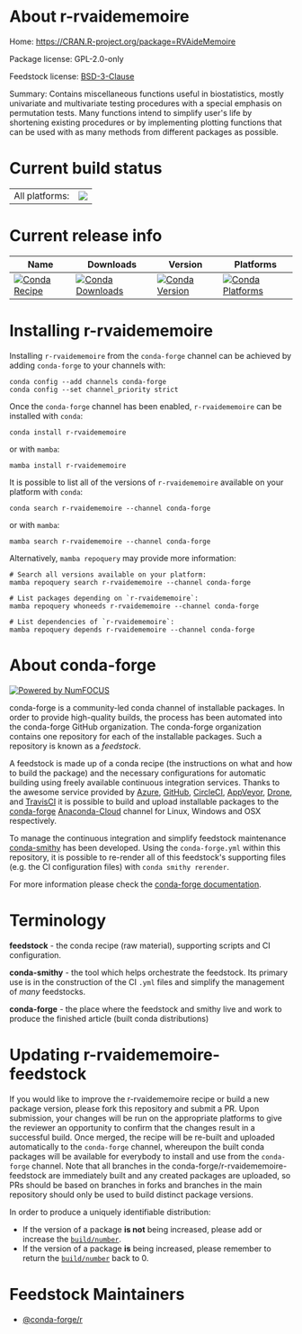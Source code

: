 About r-rvaidememoire
=====================

Home: https://CRAN.R-project.org/package=RVAideMemoire

Package license: GPL-2.0-only

Feedstock license: [BSD-3-Clause](https://github.com/conda-forge/r-rvaidememoire-feedstock/blob/main/LICENSE.txt)

Summary: Contains miscellaneous functions useful in biostatistics, mostly univariate and multivariate testing procedures with a special emphasis on permutation tests. Many functions intend to simplify user's life by shortening existing procedures or by implementing plotting functions that can be used with as many methods from different packages as possible.

Current build status
====================


<table><tr><td>All platforms:</td>
    <td>
      <a href="https://dev.azure.com/conda-forge/feedstock-builds/_build/latest?definitionId=5777&branchName=main">
        <img src="https://dev.azure.com/conda-forge/feedstock-builds/_apis/build/status/r-rvaidememoire-feedstock?branchName=main">
      </a>
    </td>
  </tr>
</table>

Current release info
====================

| Name | Downloads | Version | Platforms |
| --- | --- | --- | --- |
| [![Conda Recipe](https://img.shields.io/badge/recipe-r--rvaidememoire-green.svg)](https://anaconda.org/conda-forge/r-rvaidememoire) | [![Conda Downloads](https://img.shields.io/conda/dn/conda-forge/r-rvaidememoire.svg)](https://anaconda.org/conda-forge/r-rvaidememoire) | [![Conda Version](https://img.shields.io/conda/vn/conda-forge/r-rvaidememoire.svg)](https://anaconda.org/conda-forge/r-rvaidememoire) | [![Conda Platforms](https://img.shields.io/conda/pn/conda-forge/r-rvaidememoire.svg)](https://anaconda.org/conda-forge/r-rvaidememoire) |

Installing r-rvaidememoire
==========================

Installing `r-rvaidememoire` from the `conda-forge` channel can be achieved by adding `conda-forge` to your channels with:

```
conda config --add channels conda-forge
conda config --set channel_priority strict
```

Once the `conda-forge` channel has been enabled, `r-rvaidememoire` can be installed with `conda`:

```
conda install r-rvaidememoire
```

or with `mamba`:

```
mamba install r-rvaidememoire
```

It is possible to list all of the versions of `r-rvaidememoire` available on your platform with `conda`:

```
conda search r-rvaidememoire --channel conda-forge
```

or with `mamba`:

```
mamba search r-rvaidememoire --channel conda-forge
```

Alternatively, `mamba repoquery` may provide more information:

```
# Search all versions available on your platform:
mamba repoquery search r-rvaidememoire --channel conda-forge

# List packages depending on `r-rvaidememoire`:
mamba repoquery whoneeds r-rvaidememoire --channel conda-forge

# List dependencies of `r-rvaidememoire`:
mamba repoquery depends r-rvaidememoire --channel conda-forge
```


About conda-forge
=================

[![Powered by
NumFOCUS](https://img.shields.io/badge/powered%20by-NumFOCUS-orange.svg?style=flat&colorA=E1523D&colorB=007D8A)](https://numfocus.org)

conda-forge is a community-led conda channel of installable packages.
In order to provide high-quality builds, the process has been automated into the
conda-forge GitHub organization. The conda-forge organization contains one repository
for each of the installable packages. Such a repository is known as a *feedstock*.

A feedstock is made up of a conda recipe (the instructions on what and how to build
the package) and the necessary configurations for automatic building using freely
available continuous integration services. Thanks to the awesome service provided by
[Azure](https://azure.microsoft.com/en-us/services/devops/), [GitHub](https://github.com/),
[CircleCI](https://circleci.com/), [AppVeyor](https://www.appveyor.com/),
[Drone](https://cloud.drone.io/welcome), and [TravisCI](https://travis-ci.com/)
it is possible to build and upload installable packages to the
[conda-forge](https://anaconda.org/conda-forge) [Anaconda-Cloud](https://anaconda.org/)
channel for Linux, Windows and OSX respectively.

To manage the continuous integration and simplify feedstock maintenance
[conda-smithy](https://github.com/conda-forge/conda-smithy) has been developed.
Using the ``conda-forge.yml`` within this repository, it is possible to re-render all of
this feedstock's supporting files (e.g. the CI configuration files) with ``conda smithy rerender``.

For more information please check the [conda-forge documentation](https://conda-forge.org/docs/).

Terminology
===========

**feedstock** - the conda recipe (raw material), supporting scripts and CI configuration.

**conda-smithy** - the tool which helps orchestrate the feedstock.
                   Its primary use is in the construction of the CI ``.yml`` files
                   and simplify the management of *many* feedstocks.

**conda-forge** - the place where the feedstock and smithy live and work to
                  produce the finished article (built conda distributions)


Updating r-rvaidememoire-feedstock
==================================

If you would like to improve the r-rvaidememoire recipe or build a new
package version, please fork this repository and submit a PR. Upon submission,
your changes will be run on the appropriate platforms to give the reviewer an
opportunity to confirm that the changes result in a successful build. Once
merged, the recipe will be re-built and uploaded automatically to the
`conda-forge` channel, whereupon the built conda packages will be available for
everybody to install and use from the `conda-forge` channel.
Note that all branches in the conda-forge/r-rvaidememoire-feedstock are
immediately built and any created packages are uploaded, so PRs should be based
on branches in forks and branches in the main repository should only be used to
build distinct package versions.

In order to produce a uniquely identifiable distribution:
 * If the version of a package **is not** being increased, please add or increase
   the [``build/number``](https://docs.conda.io/projects/conda-build/en/latest/resources/define-metadata.html#build-number-and-string).
 * If the version of a package **is** being increased, please remember to return
   the [``build/number``](https://docs.conda.io/projects/conda-build/en/latest/resources/define-metadata.html#build-number-and-string)
   back to 0.

Feedstock Maintainers
=====================

* [@conda-forge/r](https://github.com/conda-forge/r/)

